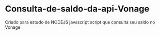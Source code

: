 # Consulta-de-saldo-da-api-Vonage
Criado para estudo de NODEJS javascript script que consulta seu saldo no Vonage 
